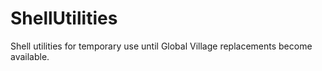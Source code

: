 # ShellUtilities
Shell utilities for temporary use until Global Village replacements become available.
